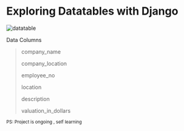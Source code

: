 # Exploring Datatables with Django


![datatable](https://github.com/EagleAssist/Task/assets/111172584/5bdef9b2-f087-496f-b04e-10fc61ff2786)

Data Columns 

> company_name
> 
> company_location
> 
> employee_no
> 
> location
> 
> description
> 
> valuation_in_dollars
>


<small>PS: Project is ongoing , self learning</small>

